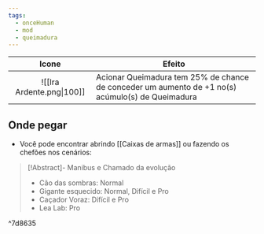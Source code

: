 ```yaml
---
tags:
  - onceHuman
  - mod
  - queimadura
---
```


|        Icone         | Efeito                                                                                           |
| :------------------: | ------------------------------------------------------------------------------------------------ |
| ![[Ira Ardente.png\|100]] | Acionar Queimadura tem 25% de chance de conceder um aumento de +1 no(s) acúmulo(s) de Queimadura |

## Onde pegar

- Você pode encontrar abrindo [[Caixas de armas]] ou fazendo os chefões nos cenários:

> [!Abstract]- Manibus e Chamado da evolução
> - Cão das sombras: Normal  
> - Gigante esquecido: Normal, Difícil e Pro  
> - Caçador Voraz: Difícil e Pro  
> - Lea Lab: Pro

^7d8635

